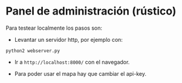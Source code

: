 # Panel de administración (rústico)

Para testear localmente los pasos son:

- Levantar un servidor http, por ejemplo con:
```
python2 webserver.py
```

- Ir a 
```http://localhost:8000/```
con el navegador.

- Para poder usar el mapa hay que cambiar el api-key.




